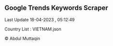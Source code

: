 

## Google Trends Keywords Scraper 
 
Last Update 18-04-2023 , 05:12:49

Country List :
VIETNAM.json



© Abdul Muttaqin 

